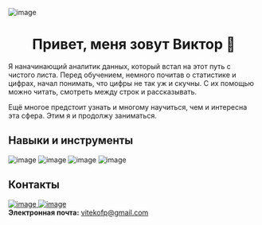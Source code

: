 ![image](https://user-images.githubusercontent.com/110093043/215423057-85b19ec0-37c6-4f11-b31d-a949a7d118fe.png)


<h1 align="center">Привет, меня зовут Виктор 👋</h1>



Я наначинающий аналитик данных, который встал на этот путь с чистого листа. 
Перед обучением, немного почитав о статистике и цифрах, начал понимать, что цифры не так уж и скучны.
С их помощью можно читать, смотреть между строк и рассказывать.

Ещё многое предстоит узнать и многому научиться, чем и интересна эта сфера. Этим я и продолжу заниматься.

## Навыки и инструменты

![image](https://user-images.githubusercontent.com/110093043/215426156-91383a66-9cd1-4876-8f68-b9cae43073cd.png)
![image](https://user-images.githubusercontent.com/110093043/215426249-f7571da8-6bf6-4e00-b762-ef93fe2aa9e0.png)
![image](https://user-images.githubusercontent.com/110093043/215426441-ccef3e0e-fa88-4587-b476-d5a5fbbd24f2.png)
![image](https://user-images.githubusercontent.com/110093043/215427671-aa662065-e460-4284-aaff-5e9b0d056b86.png)


## Контакты
[![image](https://user-images.githubusercontent.com/110093043/215429999-7a0d4104-16c1-4177-8368-20db2d605fe6.png)
](https://t.me/VITEKofP)
[![image](https://user-images.githubusercontent.com/110093043/215430600-156bdb59-44ac-4097-bee0-6a85e1a1f764.png)
](https://vk.com/viktor.ryzhikh)
<br>
**Электронная почта:** vitekofp@gmail.com
